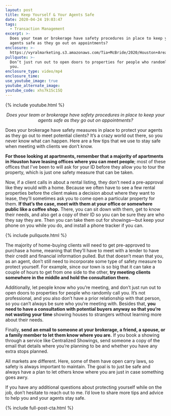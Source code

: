 ```yaml
---
layout: post
title: Keep Yourself & Your Agents Safe
date: 2020-04-24 19:03:47
tags:
  - Transaction Management
excerpt: >-
  Does your team or brokerage have safety procedures in place to keep your
  agents safe as they go out on appointments?
enclosure: >-
  https://vyralmarketing.s3.amazonaws.com/Tia+McBride/2020/Houston+Area+Real+Estate-+agent+safety.mp4
pullquote: >-
  Don’t just run out to open doors to properties for people who randomly call
  you.
enclosure_type: video/mp4
enclosure_time:
use_youtube_image: true
youtube_alternate_image:
youtube_code: xhs7k1Sc1SQ
---
```


{% include youtube.html %}

<p style="text-align: center;"><em>Does your team or brokerage have safety procedures in place to keep your agents safe as they go out on appointments?</em></p>

Does your brokerage have safety measures in place to protect your agents as they go out to meet potential clients? It’s a crazy world out there, so you never know what can happen. Here are a few tips that we use to stay safe when meeting with clients we don’t know.

**For those looking at apartments, remember that a majority of apartments in Houston have leasing offices where you can meet people**; most of these offices that I’ve been to will ask for your ID before they allow you to tour the property, which is just one safety measure that can be taken.

Now, if a client calls in about a rental listing, they don’t need a pre-approval like they would with a home. Because we often have to see a few rental properties before the client makes a decision about where they want to lease, they’ll sometimes ask you to come open a particular property for them. **If that’s the case, meet with them at your office or somewhere public like a coffee shop.** There, you can sit down with them, get to know their needs, and also get a copy of their ID so you can be sure they are who they say they are. Then you can take them out for showings—but keep your phone on you while you do, and install a phone tracker if you can.

{% include pullquote.html %}

The majority of home-buying clients will need to get pre-approved to purchase a home, meaning that they’ll have to meet with a lender to have their credit and financial information pulled. But that doesn’t mean that you, as an agent, don’t still need to incorporate some type of safety measure to protect yourself. For example, since our town is so big that it can take a couple of hours to get from one side to the other, **try meeting clients somewhere in the middle and hold the consultation there.**

Additionally, let people know who you’re meeting, and don’t just run out to open doors to properties for people who randomly call you. It’s not professional, and you also don’t have a prior relationship with that person, so you can’t always be sure who you’re meeting with. Besides that, **you need to have a consultation with potential buyers anyway so that you’re not wasting your time** showing houses to strangers without learning more about their needs.

Finally, **send an email to someone at your brokerage, a friend, a spouse, or a family member to let them know where you are.** If you book a showing through a service like Centralized Showings, send someone a copy of the email that details where you’re planning to be and whether you have any extra stops planned.

All markets are different. Here, some of them have open carry laws, so safety is always important to maintain. The goal is to just be safe and always have a plan to let others know where you are just in case something goes awry.

If you have any additional questions about protecting yourself while on the job, don’t hesitate to reach out to me. I’d love to share more tips and advice to help you and your agents stay safe.

{% include full-post-cta.html %}